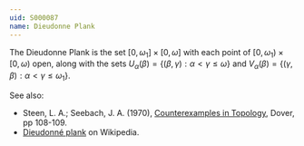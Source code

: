```yaml
---
uid: S000087
name: Dieudonne Plank
---
```

The Dieudonne Plank is the set $[0,\omega_1] \times [0,\omega]$ with each point of $[0,\omega_1) \times [0,\omega)$ open, along with the sets $U_\alpha(\beta) = \{(\beta,\gamma) : \alpha < \gamma \leq \omega\}$ and $V_\alpha(\beta) = \{(\gamma,\beta): \alpha < \gamma \leq \omega_1\}$.

See also:

* Steen, L. A.; Seebach, J. A. (1970), [Counterexamples in Topology](http://books.google.com/books/about/Counterexamples_in_Topology.html?id=DkEuGkOtSrUC), Dover, pp 108-109.
* [Dieudonné plank](http://en.wikipedia.org/wiki/Dieudonn%C3%A9_plank) on Wikipedia.


